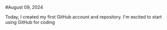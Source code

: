  #August 09, 2024


Today, I created my first GitHub account and repository. I'm excited to start using GitHub for coding
